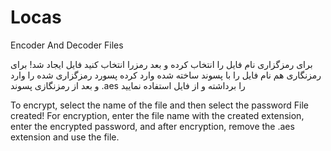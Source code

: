 # Locas
Encoder And Decoder Files

برای رمزگزاری نام فایل را انتخاب کرده و بعد رمزرا انتخاب کنید
فایل ایجاد شد!
برای رمزنگاری هم نام فایل را با پسوند ساخته شده وارد کرده پسورد رمزگزاری شده را وارد و بعد از رمزنگازی پسوند .aes را برداشته و از فایل استفاده نمایید




To encrypt, select the name of the file and then select the password
File created!
For encryption, enter the file name with the created extension, enter the encrypted password, and after encryption, remove the .aes extension and use the file.


